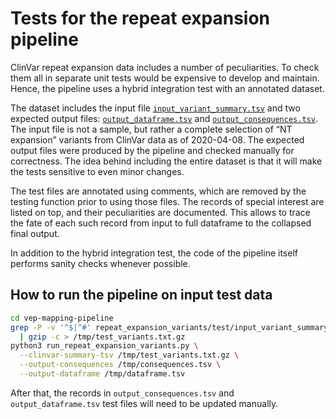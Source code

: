 # Tests for the repeat expansion pipeline

ClinVar repeat expansion data includes a number of peculiarities. To check them all in separate unit tests would be expensive to develop and maintain. Hence, the pipeline uses a hybrid integration test with an annotated dataset.

The dataset includes the input file [`input_variant_summary.tsv`](input_variant_summary.tsv) and two expected output files: [`output_dataframe.tsv`](output_dataframe.tsv) and [`output_consequences.tsv`](output_consequences.tsv). The input file is not a sample, but rather a complete selection of “NT expansion” variants from ClinVar data as of 2020-04-08. The expected output files were produced by the pipeline and checked manually for correctness. The idea behind including the entire dataset is that it will make the tests sensitive to even minor changes. 

The test files are annotated using comments, which are removed by the testing function prior to using those files. The records of special interest are listed on top, and their peculiarities are documented. This allows to trace the fate of each such record from input to full dataframe to the collapsed final output.

In addition to the hybrid integration test, the code of the pipeline itself performs sanity checks whenever possible.

## How to run the pipeline on input test data
```bash
cd vep-mapping-pipeline
grep -P -v '^$|^#' repeat_expansion_variants/test/input_variant_summary.tsv \
  | gzip -c > /tmp/test_variants.txt.gz
python3 run_repeat_expansion_variants.py \
  --clinvar-summary-tsv /tmp/test_variants.txt.gz \
  --output-consequences /tmp/consequences.tsv \
  --output-dataframe /tmp/dataframe.tsv
```

After that, the records in `output_consequences.tsv` and `output_dataframe.tsv` test files will need to be updated manually.
